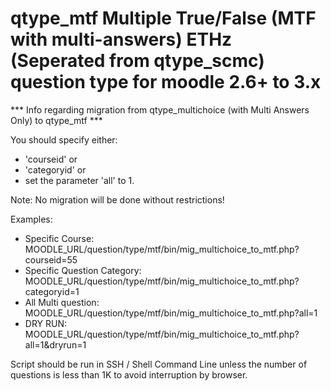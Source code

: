 # qtype_mtf Multiple True/False (MTF with multi-answers) ETHz (Seperated from qtype_scmc) question type for moodle 2.6+ to 3.x

*** Info regarding migration from qtype_multichoice (with Multi Answers Only) to qtype_mtf ***

You should specify either:
- 'courseid' or
- 'categoryid' or
- set the parameter 'all' to 1.

Note: No migration will be done without restrictions!

Examples:
	
- Specific Course: MOODLE_URL/question/type/mtf/bin/mig_multichoice_to_mtf.php?courseid=55
- Specific Question Category: MOODLE_URL/question/type/mtf/bin/mig_multichoice_to_mtf.php?categoryid=1
- All Multi question: MOODLE_URL/question/type/mtf/bin/mig_multichoice_to_mtf.php?all=1
- DRY RUN: MOODLE_URL/question/type/mtf/bin/mig_multichoice_to_mtf.php?all=1&dryrun=1

Script should be run in SSH / Shell Command Line unless the number of questions is less than 1K to avoid interruption by browser.
